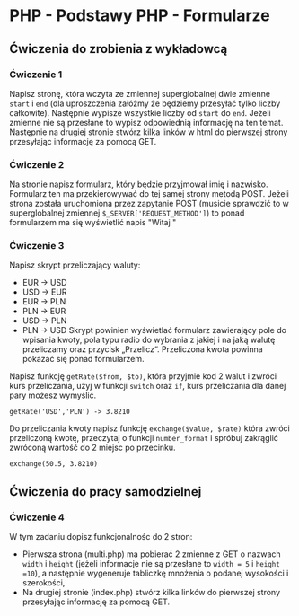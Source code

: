 # PHP - Podstawy PHP - Formularze

## Ćwiczenia do zrobienia z wykładowcą

### Ćwiczenie 1
Napisz stronę, która wczyta ze zmiennej superglobalnej dwie zmienne ```start``` i ```end``` (dla uproszczenia załóżmy że będziemy przesyłać tylko liczby całkowite). Następnie wypisze wszystkie liczby od ```start``` do ```end```. Jeżeli zmienne nie są przesłane to wypisz odpowiednią informację na ten temat.
Następnie na drugiej stronie stwórz kilka linków w html do pierwszej strony przesyłając informację za pomocą GET.

### Ćwiczenie 2
Na stronie napisz formularz, który będzie przyjmował imię i nazwisko. Formularz ten ma przekierowywać do tej samej strony metodą POST.
Jeżeli strona została uruchomiona przez zapytanie POST (musicie sprawdzić to w superglobalnej zmiennej ```$_SERVER['REQUEST_METHOD']```) to ponad formularzem ma się wyświetlić napis "Witaj <podane imie> <podane nazwisko>" 

### Ćwiczenie 3
Napisz skrypt przeliczający waluty:
* EUR → USD
* USD → EUR
* EUR → PLN
* PLN → EUR
* USD → PLN
* PLN → USD
Skrypt powinien wyświetlać formularz zawierający pole do wpisania kwoty, pola typu radio do wybrania z jakiej i na jaką walutę przeliczamy oraz przycisk „Przelicz“.
Przeliczona kwota powinna pokazać się ponad formularzem.

Napisz funkcję ```getRate($from, $to)```, która przyjmie kod 2 walut i zwróci kurs przeliczania, użyj w funkcji ```switch``` oraz ```if```, kurs przeliczania dla danej pary możesz wymyślić.

```getRate('USD','PLN') -> 3.8210```

Do przeliczania kwoty napisz funkcję ```exchange($value, $rate)``` która zwróci przeliczoną kwotę, przeczytaj o funkcji ```number_format``` i spróbuj zakrąglić zwróconą wartość do 2 miejsc po przecinku.

```exchange(50.5, 3.8210)```

## Ćwiczenia do pracy samodzielnej

### Ćwiczenie 4
W tym zadaniu dopisz funkcjonalnośc do 2 stron:
* Pierwsza strona (multi.php) ma pobierać 2 zmienne z GET o nazwach ```width``` i ```height``` (jeżeli informacje nie są przesłane to ```width = 5``` i ```height =10```), a następnie wygeneruje tabliczkę mnożenia o podanej wysokości i szerokości,
* Na drugiej stronie (index.php) stwórz kilka linków do pierwszej strony przesyłając informację za pomocą GET.

<!-- Links -->
[all-cookies]:http://stackoverflow.com/questions/9577029/can-i-display-all-the-cookies-i-set-in-php
